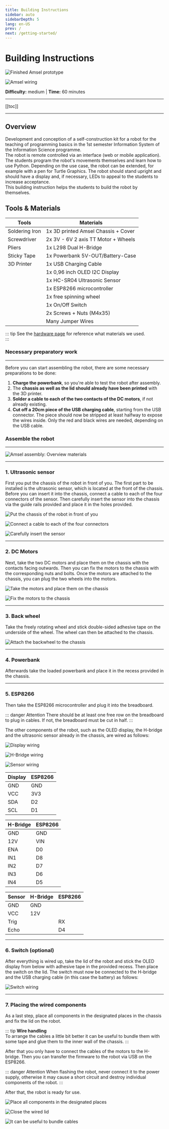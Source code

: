 ```yaml
---
title: Building Instructions
sidebar: auto
sidebarDepth: 5
lang: en-US
prev: /
next: /getting-started/
---
```


# Building Instructions


<div class="md_image-container">

![Finished Amsel prototype](./final_assembly_4.jpg)

</div>

<div class="md_image-container">

![Amsel wiring](./amsel_wiring.png)

</div>


**Difficulty:** medium | **Time:** 60 minutes

<hr>

[[toc]]

<hr>

## Overview
Development and conception of a self-construction kit for a robot for the teaching of programming basics in the 1st semester Information System of the Information Science programme.  
The robot is remote controlled via an interface (web or mobile application). The students program the robot's movements themselves and learn how to use Python. Depending on the use case, the robot can be extended, for example with a pen for Turtle Graphics. The robot should stand upright and should have a display and, if necessary, LEDs to appeal to the students to increase acceptance.  
This building instruction helps the students to build the robot by themselves.

## Tools & Materials

| Tools          | Materials                           |
|----------------|-------------------------------------|
| Soldering Iron | 1x 3D printed Amsel Chassis + Cover |
| Screwdriver    | 2x 3V - 6V 2 axis TT Motor + Wheels |
| Pliers         | 1x L298 Dual H-Bridge               |
| Sticky Tape    | 1x Powerbank 5V-OUT/Battery-Case    |
| 3D Printer     | 1x USB Charging Cable               |
|                | 1x 0,96 inch OLED I2C Display       |
|                | 1x HC-SR04 Ultrasonic Sensor        |
|                | 1x ESP8266 microcontroller          |
|                | 1x free spinning wheel              |
|                | 1x On/Off Switch                    |
|                | 2x Screws + Nuts (M4x35)            |
|                | Many Jumper Wires                   |

::: tip
See the [hardware page](/hardware/) for reference what materials we used.  
:::

### Necessary preparatory work

<hr>

Before you can start assembling the robot, there are some necessary preparations to be done:

1. **Charge the powerbank**, so you're able to test the robot after assembly.  
1. The **chassis as well as the lid should already have been printed** with the 3D printer.  
1. **Solder a cable to each of the two contacts of the DC motors**, if not already existing.  
1. **Cut off a 20cm piece of the USB charging cable**, starting from the USB connector. The piece should now be stripped at least halfway to expose the wires inside. Only the red and black wires are needed, depending on the USB cable.  

### Assemble the robot

<hr>

![Amsel assembly: Overview materials](./overview.jpg)

<hr>

### 1. **Ultrasonic sensor**  
First you put the chassis of the robot in front of you. The first part to be installed is the ultrasonic sensor, which is located at the front of the chassis. Before you can insert it into the chassis, connect a cable to each of the four connectors of the sensor. Then carefully insert the sensor into the chassis via the guide rails provided and place it in the holes provided.

<div class="md_image-container col_3">

![Put the chassis of the robot in front of you](./sensor_1.jpg)

![Connect a cable to each of the four connectors](./sensor_2.jpg)

![Carefully insert the sensor](./sensor_3.jpg)

</div>

<hr>

### 2. **DC Motors**  
Next, take the two DC motors and place them on the chassis with the contacts facing outwards. Then you can fix the motors to the chassis with the corresponding nuts and bolts. Once the motors are attached to the chassis, you can plug the two wheels into the motors. 

<div class="md_image-container col_2">

![Take the motors and place them on the chassis](./motors.jpg)

![Fix the motors to the chassis](./motors_2.jpg)

</div>

<hr>

### 3. **Back wheel**  
Take the freely rotating wheel and stick double-sided adhesive tape on the underside of the wheel. The wheel can then be attached to the chassis.

<div class="md_image-container">

![Attach the backwheel to the chassis](./backwheel.jpg)

</div>

<hr>

### 4. **Powerbank**  
Afterwards take the loaded powerbank and place it in the recess provided in the chassis.

<hr>

### 5. **ESP8266**  
Then take the ESP8266 microcontroller and plug it into the breadboard. 

::: danger Attention
There should be at least one free row on the breadboard to plug in cables. If not, the breadboard must be cut in half.
:::

The other components of the robot, such as the OLED display, the H-bridge and the ultrasonic sensor already in the chassis, are wired as follows:

<div class="md_image-container col_2">

![Display wiring](./display.png)

![H-Bridge wiring](./h-bridge.png)

</div>

<div class="md_image-container">

![Sensor wiring](./sensor_wiring.png)

</div>

<div class="md_image-container">

| Display | ESP8266 |
|---------|---------|
| GND     |     GND |
| VCC     |     3V3 |
| SDA     |     D2  |
| SCL     |     D1  |

| H-Bridge | ESP8266 |
|----------|---------|
| GND      |     GND |
| 12V      |     VIN |
| ENA      |     D0  |
| IN1      |     D8  |
| IN2      |     D7  |
| IN3      |     D6  |
| IN4      |     D5  |

| Sensor | H-Bridge | ESP8266 |
|--------|----------|---------|
| GND    | GND      |         |
| VCC    | 12V      |         |
| Trig   |          | RX      |
| Echo   |          | D4      |

</div>

<hr>

### 6. **Switch** (optional)  
After everything is wired up, take the lid of the robot and stick the OLED display from below with adhesive tape in the provided recess. Then place the switch on the lid. The switch must now be connected to the H-bridge and the USB charging cable (in this case the battery) as follows: 

<div class="md_image-container">

![Switch wiring](./switch_wiring.png)

</div>

<hr>

### 7. Placing the wired components
As a last step, place all components in the designated places in the chassis and fix the lid on the robot. 

::: tip 
**Wire handling**  
To arrange the cables a little bit better it can be useful to bundle them with some tape and glue them to the inner wall of the chassis.
:::

After that you only have to connect the cables of the motors to the H-bridge. Then you can transfer the firmware to the robot via USB on the ESP8266. 

::: danger Attention
When flashing the robot, never connect it to the power supply, otherwise it may cause a short circuit and destroy individual components of the robot.
:::

After that, the robot is ready for use.

<div class="md_image-container col_2">

![Place all components in the designated places](./final_assembly_1.jpg)

![Close the wired lid](./final_assembly_2.jpg)

</div>

<div class="md_image-container">

![It can be useful to bundle cables](./final_assembly_3.jpg)

</div>

